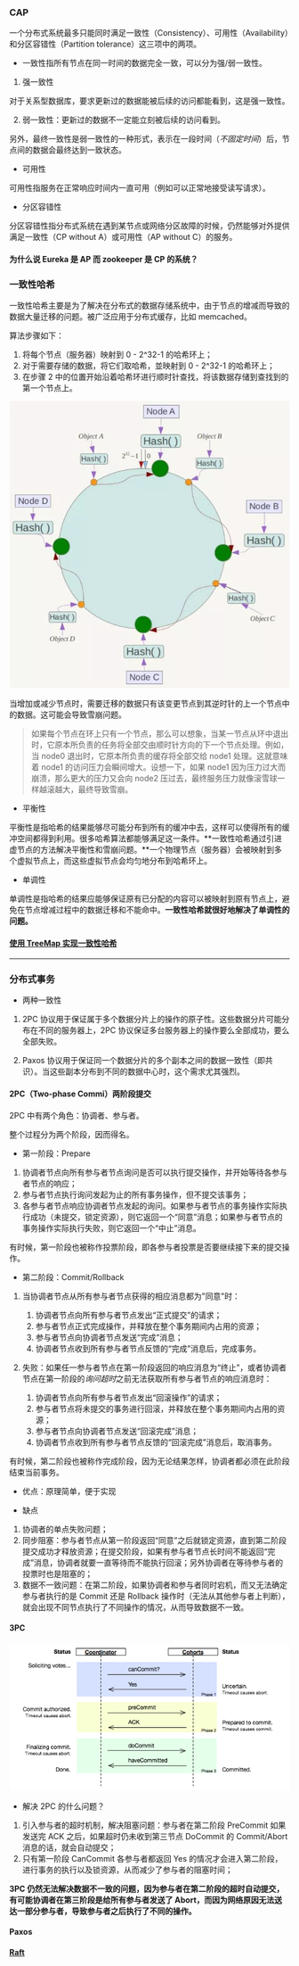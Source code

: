 ### CAP

一个分布式系统最多只能同时满足一致性（Consistency）、可用性（Availability）和分区容错性（Partition tolerance）这三项中的两项。

- 一致性指所有节点在同一时间的数据完全一致，可以分为强/弱一致性。

1. 强一致性

对于关系型数据库，要求更新过的数据能被后续的访问都能看到，这是强一致性。

2. 弱一致性：更新过的数据不一定能立刻被后续的访问看到。

另外，最终一致性是弱一致性的一种形式，表示在一段时间（*不固定时间*）后，节点间的数据会最终达到一致状态。

- 可用性

可用性指服务在正常响应时间内一直可用（例如可以正常地接受读写请求）。

- 分区容错性

分区容错性指分布式系统在遇到某节点或网络分区故障的时候，仍然能够对外提供满足一致性（CP without A）或可用性（AP without C）的服务。

#### 为什么说 Eureka 是 AP 而 zookeeper 是 CP 的系统？



### 一致性哈希

一致性哈希主要是为了解决在分布式的数据存储系统中，由于节点的增减而导致的数据大量迁移的问题。被广泛应用于分布式缓存，比如 memcached。

算法步骤如下：

1. 将每个节点（服务器）映射到 0 - 2^32-1 的哈希环上；
2. 对于需要存储的数据，将它们取哈希，並映射到 0 - 2^32-1 的哈希环上；
3. 在步骤 2 中的位置开始沿着哈希环进行顺时针查找，将该数据存储到查找到的第一个节点上。

![image](../img/consistent_hash.jpg)

当增加或减少节点时，需要迁移的数据只有该变更节点到其逆时针的上一个节点中的数据。这可能会导致雪崩问题。

> 如果每个节点在环上只有一个节点，那么可以想象，当某一节点从环中退出时，它原本所负责的任务将全部交由顺时针方向的下一个节点处理。例如，当 node0 退出时，它原本所负责的缓存将全部交给 node1 处理。这就意味着 node1 的访问压力会瞬间增大。设想一下，如果 node1 因为压力过大而崩溃，那么更大的压力又会向 node2 压过去，最终服务压力就像滚雪球一样越滚越大，最终导致雪崩。

- 平衡性

平衡性是指哈希的结果能够尽可能分布到所有的缓冲中去，这样可以使得所有的缓冲空间都得到利用。很多哈希算法都能够满足这一条件。**一致性哈希通过引进虚节点的方法解决平衡性和雪崩问题。**一个物理节点（服务器）会被映射到多个虚拟节点上，而这些虚拟节点会均匀地分布到哈希环上。

- 单调性

单调性是指哈希的结果应能够保证原有已分配的内容可以被映射到原有节点上，避免在节点增减过程中的数据迁移和不能命中。**一致性哈希就很好地解决了单调性的问题。**

#### [使用 TreeMap 实现一致性哈希](../code/ConsistentCache.md)

---
### 分布式事务

- 两种一致性

1. 2PC 协议用于保证属于多个数据分片上的操作的原子性。这些数据分片可能分布在不同的服务器上，2PC 协议保证多台服务器上的操作要么全部成功，要么全部失败。

2. Paxos 协议用于保证同一个数据分片的多个副本之间的数据一致性（即共识）。当这些副本分布到不同的数据中心时，这个需求尤其强烈。

#### 2PC（Two-phase Commi）两阶段提交

2PC 中有两个角色：协调者、参与者。

整个过程分为两个阶段，因而得名。

- 第一阶段：Prepare

1. 协调者节点向所有参与者节点询问是否可以执行提交操作，并开始等待各参与者节点的响应；
2. 参与者节点执行询问发起为止的所有事务操作，但不提交该事务；
3. 各参与者节点响应协调者节点发起的询问。如果参与者节点的事务操作实际执行成功（未提交，锁定资源），则它返回一个“同意”消息；如果参与者节点的事务操作实际执行失败，则它返回一个“中止”消息。

有时候，第一阶段也被称作投票阶段，即各参与者投票是否要继续接下来的提交操作。

- 第二阶段：Commit/Rollback

1. 当协调者节点从所有参与者节点获得的相应消息都为"同意"时：

	1. 协调者节点向所有参与者节点发出“正式提交”的请求；
	2. 参与者节点正式完成操作，并释放在整个事务期间内占用的资源；
	3. 参与者节点向协调者节点发送“完成”消息；
	4. 协调者节点收到所有参与者节点反馈的“完成”消息后，完成事务。

2. 失败：如果任一参与者节点在第一阶段返回的响应消息为“终止”，或者协调者节点在第一阶段的*询问超时*之前无法获取所有参与者节点的响应消息时：

	1. 协调者节点向所有参与者节点发出“回滚操作”的请求；
	2. 参与者节点将未提交的事务进行回滚，并释放在整个事务期间内占用的资源；
	3. 参与者节点向协调者节点发送“回滚完成”消息；
	4. 协调者节点收到所有参与者节点反馈的“回滚完成”消息后，取消事务。

有时候，第二阶段也被称作完成阶段，因为无论结果怎样，协调者都必须在此阶段结束当前事务。

- 优点：原理简单，便于实现

- 缺点

1. 协调者的单点失败问题；
2. 同步阻塞：参与者节点从第一阶段返回“同意”之后就锁定资源，直到第二阶段提交成功才释放资源；在提交阶段，如果有参与者节点长时间不能返回“完成”消息，协调者就要一直等待而不能执行回滚；另外协调者在等待参与者的投票时也是阻塞的；
3. 数据不一致问题：在第二阶段，如果协调者和参与者同时宕机，而又无法确定参与者执行的是 Commit 还是 Rollback 操作时（无法从其他参与者上判断），就会出现不同节点执行了不同操作的情况，从而导致数据不一致。

#### 3PC

![image](../img/3pc.png)

- 解决 2PC 的什么问题？

1. 引入参与者的超时机制，解决阻塞问题：参与者在第二阶段 PreCommit 如果发送完 ACK 之后，如果超时仍未收到第三节点 DoCommit 的 Commit/Abort 消息的话，就会自动提交；
2. 只有第一阶段 CanCommit 各参与者都返回 Yes 的情况才会进入第二阶段，进行事务的执行以及锁资源，从而减少了参与者的阻塞时间；

**3PC 仍然无法解决数据不一致的问题，因为参与者在第二阶段的超时自动提交，有可能协调者在第三阶段是给所有参与者发送了 Abort，而因为网络原因无法送达一部分参与者，导致参与者之后执行了不同的操作。**

#### Paxos

#### [Raft](http://thesecretlivesofdata.com/raft/)